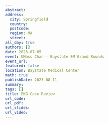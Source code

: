 ```yaml
---
abstract: 
address:
  city: Springfield
  country:
  postcode: 
  region: MA
  street: 
all_day: true
authors: []
date: 2023-07-05
event: UMass Chan - Baystate EM Grand Rounds
event_url: 
featured: false
location: Baystate Medical Center
math: true
publishDate: 2023-08-11
summary: 
tags: []
title: EKG Case Review
url_code: 
url_pdf: 
url_slides: 
url_video: 
---
```


